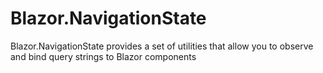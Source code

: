 # Blazor.NavigationState
Blazor.NavigationState provides a set of utilities that allow you to observe and bind query strings to Blazor components

